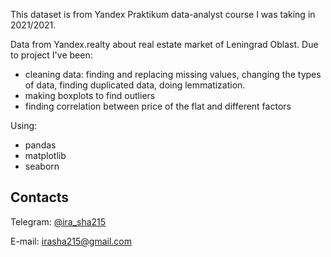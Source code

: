 This dataset is from Yandex Praktikum data-analyst course I was taking in 2021/2021.

Data from Yandex.realty about real estate market of Leningrad Oblast. Due to project I've been:
 - cleaning data: finding and replacing missing values, changing the types of data, finding duplicated data, doing lemmatization.
 - making boxplots to find outliers
 - finding correlation between price of the flat and different factors

Using:
- pandas
- matplotlib
- seaborn

## Contacts<a name="contacts"></a>
Telegram: [@ira_sha215](https://t.me/ira_sha215)

E-mail: irasha215@gmail.com
